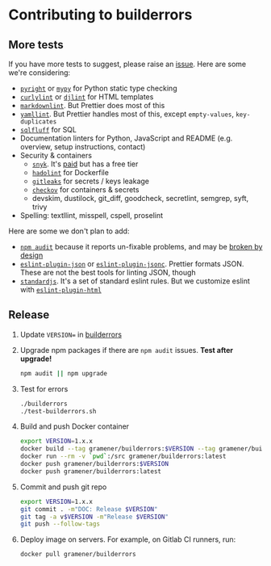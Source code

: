 # Contributing to builderrors

## More tests

If you have more tests to suggest, please raise an [issue](https://code.gramener.com/cto/builderrors/-/issues). Here are some we're considering:

- [`pyright`](https://github.com/microsoft/pyright) or
  [`mypy`](https://github.com/python/mypy) for Python static type checking
- [`curlylint`](https://github.com/thibaudcolas/curlylint) or
  [`djlint`](https://github.com/Riverside-Healthcare/djLint) for HTML templates
- [`markdownlint`](https://www.npmjs.com/package/markdownlint). But Prettier does most of this
- [`yamllint`](https://yamllint.readthedocs.io/). But Prettier handles most of this, except `empty-values`, `key-duplicates`
- [`sqlfluff`](https://github.com/sqlfluff/sqlfluff) for SQL
- Documentation linters for Python, JavaScript and README (e.g. overview, setup instructions, contact)
- Security & containers
  - [`snyk`](https://snyk.io/). It's [paid](https://snyk.io/plans/) but has a free tier
  - [`hadolint`](https://github.com/hadolint/hadolint) for Dockerfile
  - [`gitleaks`](https://github.com/zricethezav/gitleaks) for secrets / keys leakage
  - [`checkov`](https://github.com/bridgecrewio/checkov) for containers & secrets
  - devskim, dustilock, git_diff, goodcheck, secretlint, semgrep, syft, trivy
- Spelling: textllint, misspell, cspell, proselint

Here are some we don't plan to add:

- [`npm audit`](https://docs.npmjs.com/cli/v8/commands/npm-audit) because it reports un-fixable problems,
  and may be [broken by design](https://overreacted.io/npm-audit-broken-by-design/)
- [`eslint-plugin-json`](https://www.npmjs.com/package/eslint-plugin-json) or
  [`eslint-plugin-jsonc`](https://www.npmjs.com/package/eslint-plugin-jsonc). Prettier formats JSON.
  These are not the best tools for linting JSON, though
- [`standardjs`](https://standardjs.com/). It's a set of standard eslint rules. But we customize
  eslint with [`eslint-plugin-html`](https://github.com/BenoitZugmeyer/eslint-plugin-html)

## Release

1. Update `VERSION=` in [builderrors](builderrors)

2. Upgrade npm packages if there are `npm audit` issues. **Test after upgrade!**

   ```bash
   npm audit || npm upgrade
   ```

3. Test for errors

   ```bash
   ./builderrors
   ./test-builderrors.sh
   ```

4. Build and push Docker container

   ```bash
   export VERSION=1.x.x
   docker build --tag gramener/builderrors:$VERSION --tag gramener/builderrors:latest .
   docker run --rm -v `pwd`:/src gramener/builderrors:latest
   docker push gramener/builderrors:$VERSION
   docker push gramener/builderrors:latest
   ```

5. Commit and push git repo

   ```bash
   export VERSION=1.x.x
   git commit . -m"DOC: Release $VERSION"
   git tag -a v$VERSION -m"Release $VERSION"
   git push --follow-tags
   ```

6. Deploy image on servers. For example, on Gitlab CI runners, run:

   ```bash
   docker pull gramener/builderrors
   ```

